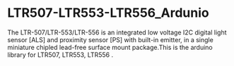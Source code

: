 # LTR507-LTR553-LTR556_Ardunio
The LTR-507/LTR-553/LTR-556 is an integrated low voltage I2C digital light sensor [ALS] and proximity sensor [PS] with built-in emitter, in a single miniature chipled lead-free surface mount package.This is the arduino library for LTR507, LTR553, LTR556 .
